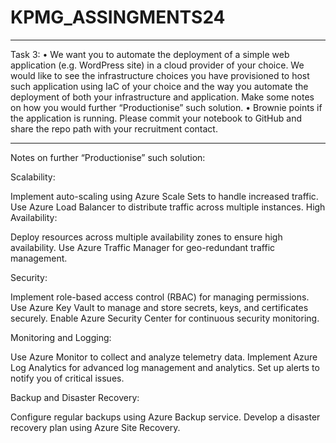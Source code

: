 # KPMG_ASSINGMENTS24


**************************************************************************************************************************
Task 3: 
• We want you to automate the deployment of a simple web application (e.g. WordPress site) in a cloud provider of your choice. We would like to see 
the infrastructure choices you have provisioned to host such application using IaC of your choice and the way you automate the deployment of both 
your infrastructure and application. Make some notes on how you would further “Productionise” such solution.
• Brownie points if the application is running.
Please commit your notebook to GitHub and share the repo path with your recruitment contact.

**************************************************************************************************************************

Notes on further “Productionise” such solution:

Scalability:

Implement auto-scaling using Azure Scale Sets to handle increased traffic.
Use Azure Load Balancer to distribute traffic across multiple instances.
High Availability:

Deploy resources across multiple availability zones to ensure high availability.
Use Azure Traffic Manager for geo-redundant traffic management.

Security:

Implement role-based access control (RBAC) for managing permissions.
Use Azure Key Vault to manage and store secrets, keys, and certificates securely.
Enable Azure Security Center for continuous security monitoring.

Monitoring and Logging:

Use Azure Monitor to collect and analyze telemetry data.
Implement Azure Log Analytics for advanced log management and analytics.
Set up alerts to notify you of critical issues.

Backup and Disaster Recovery:

Configure regular backups using Azure Backup service.
Develop a disaster recovery plan using Azure Site Recovery.